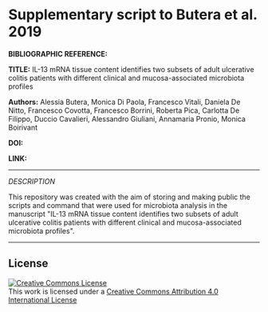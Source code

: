 # Supplementary script to Butera et al. 2019 

**BIBLIOGRAPHIC REFERENCE:**

**TITLE:**  IL-13 mRNA tissue content identifies two subsets of adult ulcerative colitis patients with different clinical and mucosa-associated microbiota profiles

**Authors:**  Alessia Butera, Monica Di Paola, Francesco Vitali, Daniela De Nitto, Francesco Covotta, Francesco Borrini, Roberta Pica, Carlotta De Filippo, Duccio Cavalieri, Alessandro Giuliani, Annamaria Pronio, Monica Boirivant

**DOI:** 

**LINK:**


*****

*DESCRIPTION*


This repository was created with the aim of storing and making public the scripts and command that were used for microbiota analysis in the manuscript "IL-13 mRNA tissue content identifies two subsets of adult ulcerative colitis patients with different clinical and mucosa-associated microbiota profiles". 


*****
## License
<a rel="license" href="http://creativecommons.org/licenses/by/4.0/"><img alt="Creative Commons License" style="border-width:0" src="https://i.creativecommons.org/l/by/4.0/88x31.png" /></a><br />This work is licensed under a <a rel="license" href="http://creativecommons.org/licenses/by/4.0/">Creative Commons Attribution 4.0 International License</a>
